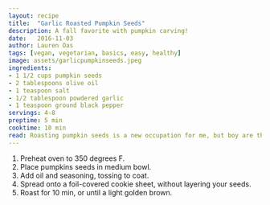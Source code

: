 ```yaml
---
layout: recipe
title:  "Garlic Roasted Pumpkin Seeds"
description: A fall favorite with pumpkin carving!
date:   2016-11-03
author: Lauren Oas
tags: [vegan, vegetarian, basics, easy, healthy]
image: assets/garlicpumpkinseeds.jpeg
ingredients:
- 1 1/2 cups pumpkin seeds
- 2 tablespoons olive oil
- 1 teaspoon salt
- 1/2 tablespoon powdered garlic
- 1 teaspoon ground black pepper
servings: 4-8
preptime: 5 min
cooktime: 10 min
read: Roasting pumpkin seeds is a new occupation for me, but boy are they delicious! The key is not to burn them, and be careful with salt-you can always add more later! **This recipe is marked gluten-free, but please be sure to check your ingredients (especially your soy sauce) that they are marked "gluten-free" before you serve to anybody with dietary restrictions.
---
```

1. Preheat oven to 350 degrees F.
2. Place pumpkins seeds in medium bowl.
3. Add oil and seasoning, tossing to coat.
4. Spread onto a foil-covered cookie sheet, without layering your seeds.
5. Roast for 10 min, or until a light golden brown.